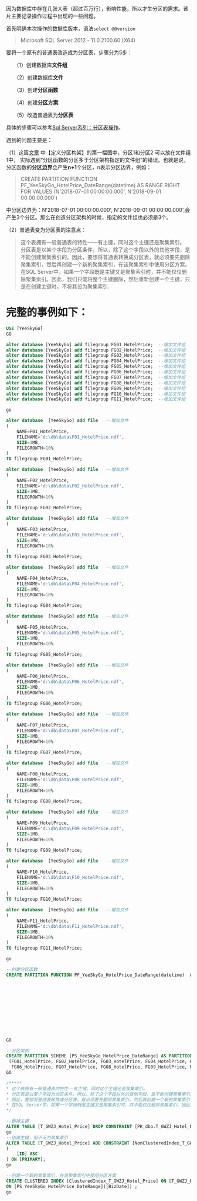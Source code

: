 因为数据库中存在几张大表（超过百万行），影响性能，所以才生分区的需求。该片主要记录操作过程中出现的一些问题。

首先明确本次操作的数据库版本，语法```select @@version```

> Microsoft SQL Server 2012 - 11.0.2100.60 (X64) 

要将一个原有的普通表改造成为分区表，步骤分为5步：

　　（1）创建数据库**文件组**

　　（2）创建数据库**文件**

　　（3）创建**分区函数**

　　（4）创建**分区方案**

　　（5）改造普通表为**分区表**
  
  具体的步骤可以参考[Sql Server系列：分区表操作](https://www.cnblogs.com/libingql/p/4087598.html)。
  
  遇到的问题主要是：
  
  （1）这篇[文章](http://www.cnblogs.com/sienpower/archive/2011/12/31/2308741.html) 中【定义分区构架】的第一幅图中，分区1和分区2 可以放在文件组1中，
     实际遇到“分区函数的分区多于分区架构指定的文件组”的错误。也就是说，分区函数的**分区边界**会产生**n+1**个分区，n表示分区边界，例如：
     
>CREATE PARTITION FUNCTION PF_YeeSkyGo_HotelPrice_DateRange(datetime)  AS RANGE RIGHT FOR VALUES (N'2018-07-01 00:00:00.000',  N'2018-09-01 00:00:00.000')
  
中分区边界为：N'2018-07-01 00:00:00.000',  N'2018-09-01 00:00:00.000',会产生3个分区。那么在创造分区架构的时候，指定的文件组也必须是3个。
  
（2）普通表变为分区表的注意点：     
>这个表拥有一般普通表的特性——有主键，同时这个主键还是聚集索引。 分区表是以某个字段为分区条件，所以，除了这个字段以外的其他字段，是不能创建聚集索引的。因此，要想将普通表转换成分区表，就必须要先删除聚集索引，然后再创建一个新的聚集索引，在该聚集索引中使用分区方案。在SQL Server中，如果一个字段既是主键又是聚集索引时，并不能仅仅删除聚集索引。因此，我们只能将整个主键删除，然后重新创建一个主键，只是在创建主键时，不将其设为聚集索引.
 
 
 完整的事例如下：
 ==============
 
```SQL
USE [YeeSkyGo]
GO

alter database [YeeSkyGo] add filegroup FG01_HotelPrice;  --增加文件组
alter database [YeeSkyGo] add filegroup FG02_HotelPrice;  --增加文件组
alter database [YeeSkyGo] add filegroup FG03_HotelPrice;  --增加文件组
alter database [YeeSkyGo] add filegroup FG04_HotelPrice;  --增加文件组
alter database [YeeSkyGo] add filegroup FG05_HotelPrice;  --增加文件组
alter database [YeeSkyGo] add filegroup FG06_HotelPrice;  --增加文件组
alter database [YeeSkyGo] add filegroup FG07_HotelPrice;  --增加文件组
alter database [YeeSkyGo] add filegroup FG08_HotelPrice;  --增加文件组
alter database [YeeSkyGo] add filegroup FG09_HotelPrice;  --增加文件组
alter database [YeeSkyGo] add filegroup FG10_HotelPrice;  --增加文件组
alter database [YeeSkyGo] add filegroup FG11_HotelPrice;  --增加文件组

go

alter database  [YeeSkyGo] add file   --增加文件
(
    NAME=F01_HotelPrice,
    FILENAME='d:\db\data\F01_HotelPrice.ndf',
    SIZE=1MB,
    FILEGROWTH=10%
)
TO filegroup FG01_HotelPrice;

alter database  [YeeSkyGo] add file   --增加文件
(
    NAME=F02_HotelPrice,
    FILENAME='d:\db\data\F02_HotelPrice.ndf',
    SIZE=1MB,
    FILEGROWTH=10%
)
TO filegroup FG02_HotelPrice;

alter database  [YeeSkyGo] add file   --增加文件
(
    NAME=F03_HotelPrice,
    FILENAME='d:\db\data\F03_HotelPrice.ndf',
    SIZE=1MB,
    FILEGROWTH=10%
)
TO filegroup FG03_HotelPrice;

alter database  [YeeSkyGo] add file   --增加文件
(
    NAME=F04_HotelPrice,
    FILENAME='d:\db\data\F04_HotelPrice.ndf',
    SIZE=1MB,
    FILEGROWTH=10%
)
TO filegroup FG04_HotelPrice;

alter database  [YeeSkyGo] add file   --增加文件
(
    NAME=F05_HotelPrice,
    FILENAME='d:\db\data\F05_HotelPrice.ndf',
    SIZE=1MB,
    FILEGROWTH=10%
)
TO filegroup FG05_HotelPrice;

alter database  [YeeSkyGo] add file   --增加文件
(
    NAME=F06_HotelPrice,
    FILENAME='d:\db\data\F06_HotelPrice.ndf',
    SIZE=1MB,
    FILEGROWTH=10%
)
TO filegroup FG06_HotelPrice;

alter database  [YeeSkyGo] add file   --增加文件
(
    NAME=F07_HotelPrice,
    FILENAME='d:\db\data\F07_HotelPrice.ndf',
    SIZE=1MB,
    FILEGROWTH=10%
)
TO filegroup FG07_HotelPrice;

alter database  [YeeSkyGo] add file   --增加文件
(
    NAME=F08_HotelPrice,
    FILENAME='d:\db\data\F08_HotelPrice.ndf',
    SIZE=1MB,
    FILEGROWTH=10%
)
TO filegroup FG08_HotelPrice;

alter database  [YeeSkyGo] add file   --增加文件
(
    NAME=F09_HotelPrice,
    FILENAME='d:\db\data\F09_HotelPrice.ndf',
    SIZE=1MB,
    FILEGROWTH=10%
)
TO filegroup FG09_HotelPrice;

alter database  [YeeSkyGo] add file   --增加文件
(
    NAME=F10_HotelPrice,
    FILENAME='d:\db\data\F10_HotelPrice.ndf',
    SIZE=1MB,
    FILEGROWTH=10%
)
TO filegroup FG10_HotelPrice;

alter database  [YeeSkyGo] add file   --增加文件
(
    NAME=F11_HotelPrice,
    FILENAME='d:\db\data\F11_HotelPrice.ndf',
    SIZE=1MB,
    FILEGROWTH=10%
)
TO filegroup FG11_HotelPrice;

go

--创建分区函数
CREATE PARTITION FUNCTION PF_YeeSkyGo_HotelPrice_DateRange(datetime)  AS RANGE RIGHT FOR VALUES (N'2018-07-01 00:00:00.000', 
																		      N'2018-09-01 00:00:00.000',
																			  N'2018-11-01 00:00:00.000',
																			  N'2019-01-01 00:00:00.000',
																			  N'2019-03-01 00:00:00.000',
																			  N'2019-05-01 00:00:00.000',
																			  N'2019-07-01 00:00:00.000',
																			  N'2019-09-01 00:00:00.000',
																			  N'2019-11-01 00:00:00.000',
																			  N'2020-01-01 00:00:00.000');


GO

--分区架构
CREATE PARTITION SCHEME [PS_YeeSkyGo_HotelPrice_DateRange] AS PARTITION [PF_YeeSkyGo_HotelPrice_DateRange] TO 
 (FG01_HotelPrice, FG02_HotelPrice, FG03_HotelPrice, FG04_HotelPrice, FG05_HotelPrice,
  FG06_HotelPrice, FG07_HotelPrice, FG08_HotelPrice, FG09_HotelPrice, FG10_HotelPrice, FG11_HotelPrice);
GO

/*****
* 这个表拥有一般普通表的特性——有主键，同时这个主键还是聚集索引。
* 分区表是以某个字段为分区条件，所以，除了这个字段以外的其他字段，是不能创建聚集索引的。
* 因此，要想将普通表转换成分区表，就必须要先删除聚集索引，然后再创建一个新的聚集索引，在该聚集索引中使用分区方案。
* 在SQL Server中，如果一个字段既是主键又是聚集索引时，并不能仅仅删除聚集索引。因此，我们只能将整个主键删除，然后重新创建一个主键，只是在创建主键时，不将其设为聚集索引.
*/

--删掉主键  
ALTER TABLE [T_GWZJ_Hotel_Price] DROP CONSTRAINT [PK_dbo.T_GWZJ_Hotel_Price];
go
--创建主键，但不设为聚集索引  
ALTER TABLE [T_GWZJ_Hotel_Price] ADD CONSTRAINT [NonClusteredIndex_T_GWZJ_Hotel_Price] PRIMARY KEY NONCLUSTERED  
(  
    [ID] ASC  
) ON [PRIMARY];
go

--创建一个新的聚集索引，在该聚集索引中使用分区方案  
CREATE CLUSTERED INDEX [ClusteredIndex_T_GWZJ_Hotel_Price] ON [T_GWZJ_Hotel_Price]([BizDate])  
ON [PS_YeeSkyGo_HotelPrice_DateRange]([BizDate]) ;
go
```
